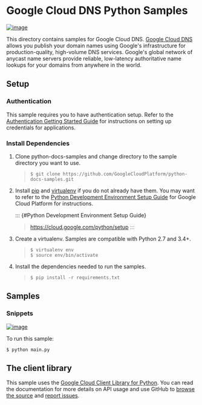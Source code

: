 Google Cloud DNS Python Samples
===============================

[![image](https://gstatic.com/cloudssh/images/open-btn.png)](https://console.cloud.google.com/cloudshell/open?git_repo=https://github.com/GoogleCloudPlatform/python-docs-samples&page=editor&open_in_editor=dns/api/README.rst)

This directory contains samples for Google Cloud DNS. [Google Cloud
DNS](https://cloud.google.com/dns/docs) allows you publish your domain
names using Google\'s infrastructure for production-quality, high-volume
DNS services. Google\'s global network of anycast name servers provide
reliable, low-latency authoritative name lookups for your domains from
anywhere in the world.

Setup
-----

### Authentication

This sample requires you to have authentication setup. Refer to the
[Authentication Getting Started
Guide](https://cloud.google.com/docs/authentication/getting-started) for
instructions on setting up credentials for applications.

### Install Dependencies

1.  Clone python-docs-samples and change directory to the sample
    directory you want to use.

    > ``` {.bash}
    > $ git clone https://github.com/GoogleCloudPlatform/python-docs-samples.git
    > ```

2.  Install [pip](https://pip.pypa.io/) and
    [virtualenv](https://virtualenv.pypa.io/) if you do not already have
    them. You may want to refer to the [Python Development Environment
    Setup Guide]() for Google Cloud Platform for instructions.

    ::: {#Python Development Environment Setup Guide}
    > <https://cloud.google.com/python/setup>
    :::

3.  Create a virtualenv. Samples are compatible with Python 2.7 and
    3.4+.

    > ``` {.bash}
    > $ virtualenv env
    > $ source env/bin/activate
    > ```

4.  Install the dependencies needed to run the samples.

    > ``` {.bash}
    > $ pip install -r requirements.txt
    > ```

Samples
-------

### Snippets

[![image](https://gstatic.com/cloudssh/images/open-btn.png)](https://console.cloud.google.com/cloudshell/open?git_repo=https://github.com/GoogleCloudPlatform/python-docs-samples&page=editor&open_in_editor=dns/api/main.py,dns/api/README.rst)

To run this sample:

``` {.bash}
$ python main.py
```

The client library
------------------

This sample uses the [Google Cloud Client Library for
Python](https://googlecloudplatform.github.io/google-cloud-python/). You
can read the documentation for more details on API usage and use GitHub
to [browse the
source](https://github.com/GoogleCloudPlatform/google-cloud-python) and
[report
issues](https://github.com/GoogleCloudPlatform/google-cloud-python/issues).
